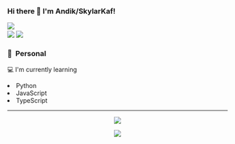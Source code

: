 ### Hi there 👋 I'm Andik/SkylarKaf!

<a href="https://github.com/SkylarKaf"><img src="https://cardivo.vercel.app/api?name=Andik Febriansyah&description=Hi, i'm SkylarKaf. Nice to meet you and i'm just newbie programer interested in the back end, but i want to be full stack dev :) &image=https://telegra.ph/file/6cf2e94a9f6caccfa95b8.jpg&usqp=CAU&backgroundColor=%23ecf0f1&instagram=@skylarkaf_&github=SkylarKaf&pattern=leaf&colorPattern=%23eaeaea" /><a> <br />
[<img src="https://img.shields.io/badge/whatsapp-%808080.svg?&style=for-the-badge&logo=whatsapp&logoColor=white">](https://wa.me/6282331660134?text=Hi+👋)
[<img src="https://img.shields.io/badge/instagram-%23E4405F.svg?&style=for-the-badge&logo=instagram&logoColor=white">](https://instagram.com/skylarkaf_)

### 🤠 &nbsp;Personal
💻 I'm currently learning 
 <li> Python
 <li> JavaScript
 <li> TypeScript

---

<p align="center">
  <a href="https://github.com/SkylarKaf"><img src="https://github-readme-stats.vercel.app/api/top-langs?username=SkylarKaf&theme=tokyonight&layout=compact" /></a>
</p>

<p align="center">
  <a href="https://github.com/SkylarKaf"><img src="https://github-readme-stats.vercel.app/api?username=SkylarKaf&theme=tokyonight&show_icons=true" /></a>
</p>
